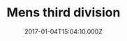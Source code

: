 ---
title: Mens third division
date: 2017-01-04T15:04:10.000Z
image: /img/third-div.jpg
training: 6pm Wednesdays at Onerahi FC
order: 11
coaches: Dave Fisher
email: onerahifootballclub@outlook.co.nz
---
